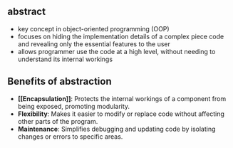 ## abstract
- key concept in object-oriented programming (OOP)
- focuses on hiding the implementation details of a complex piece code and revealing only the essential features to the user
- allows  programmer use the code at a high level, without needing to understand its internal workings



## Benefits of abstraction
- **[[Encapsulation]]**: Protects the internal workings of a component from being exposed, promoting modularity.
- **Flexibility**: Makes it easier to modify or replace code  without affecting other parts of the program.
- **Maintenance**: Simplifies debugging and updating code by isolating changes or errors to specific areas.